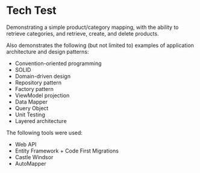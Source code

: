 # Tech Test

Demonstrating a simple product/category mapping, with the ability to retrieve categories, and retrieve, create, and delete products.

Also demonstrates the following (but not limited to) examples of application architecture and design patterns:

* Convention-oriented programming
* SOLID
* Domain-driven design
* Repository pattern
* Factory pattern
* ViewModel projection
* Data Mapper
* Query Object
* Unit Testing
* Layered architecture

The following tools were used:
* Web API
* Entity Framework + Code First Migrations
* Castle Windsor
* AutoMapper